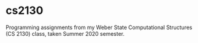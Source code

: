 # cs2130
Programming assignments from my Weber State Computational Structures (CS 2130) class, taken Summer 2020 semester.
